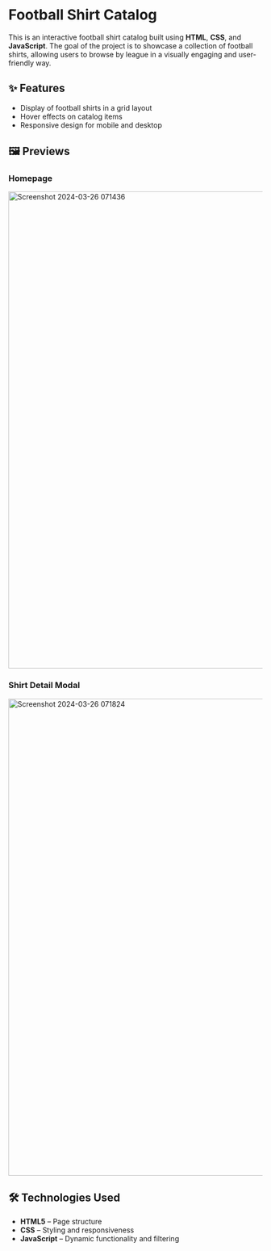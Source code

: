 # Football Shirt Catalog

This is an interactive football shirt catalog built using **HTML**, **CSS**, and **JavaScript**. The goal of the project is to showcase a collection of football shirts, allowing users to browse by league in a visually engaging and user-friendly way.

## ✨ Features

- Display of football shirts in a grid layout  
- Hover effects on catalog items  
- Responsive design for mobile and desktop  

## 🖼️ Previews

### Homepage

<img width="945" alt="Screenshot 2024-03-26 071436" src="https://github.com/user-attachments/assets/f800837a-127c-46b0-b31b-f6659d639bd8" />


### Shirt Detail Modal

<img width="945" alt="Screenshot 2024-03-26 071824" src="https://github.com/user-attachments/assets/45598bc9-b149-4d08-9bed-8f2b25b65ae4" />


## 🛠️ Technologies Used

- **HTML5** – Page structure  
- **CSS** – Styling and responsiveness  
- **JavaScript** – Dynamic functionality and filtering  
